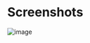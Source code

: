 # Screenshots
![image](https://user-images.githubusercontent.com/95674842/195002988-007ad02b-4bd0-43cb-96e2-70d8419f9162.png)
